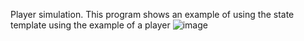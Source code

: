 Player simulation.
This program shows an example of using the state template using the example of a player
![image](https://github.com/vadhub/StatePattern/assets/25302204/42b52738-809b-42aa-ad6f-69fa59efe624)
